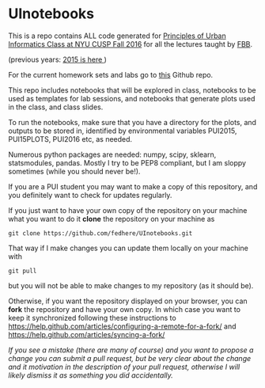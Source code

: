 # UInotebooks


This is a repo contains ALL code generated for [Principles of Urban Informatics Class at NYU CUSP Fall 2016](http://cosmo.nyu.edu/~fb55/PUI2016/) for all the lectures taught by [FBB](http://cosmo.nyu.edu/~fb55/). 

(previous years: [2015 is here ](http://cosmo.nyu.edu/~fb55/UI_CUSP_2015))

For the current homework sets and labs go to [this](http://github.com/fedhere/PUI2016_fb55) Github repo.



This repo includes notebooks that will be explored in class, notebooks to be used as templates for lab sessions, and notebooks that generate plots used in the class, and class slides.

To run the notebooks, make sure that you have a directory for the plots, and outputs to be stored in, identified by environmental variables PUI2015, PUI15PLOTS, PUI2016 etc, as needed.

Numerous python packages are needed: numpy, scipy, sklearn, statsmodules, pandas. Mostly I try to be PEP8 compliant, but I am sloppy sometimes (while you should never be!). 

If you are a PUI student you may want to make a copy of this repository, and you definitely want to check for updates regularly.

If you just want to have your own copy of the repository on your machine what you want to do it __clone__ the repository on your machine as
```
git clone https://github.com/fedhere/UInotebooks.git
```
That way if I make changes you can update them locally on your machine with 
```
git pull
```
but you will not be able to make changes to my repository (as it should be).

Otherwise, if you want the repository displayed on your browser, you can __fork__ the repository and have your own copy. In which case you want to keep it synchronized following these instructions to https://help.github.com/articles/configuring-a-remote-for-a-fork/ and 
 https://help.github.com/articles/syncing-a-fork/
 
 _If you see a mistake (there are many of course) and you want to propose a change you can submit a pull request, but be very clear about the change and it motivation in the description of your pull request, otherwise I will likely dismiss it as something you did accidentally._
 
